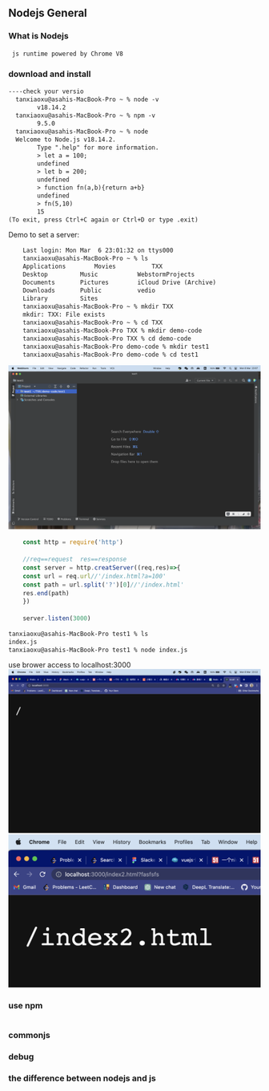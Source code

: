 ## Nodejs General


### What is Nodejs
```   
 js runtime powered by Chrome V8
```

### download and install
```text
----check your versio
  tanxiaoxu@asahis-MacBook-Pro ~ % node -v
        v18.14.2
  tanxiaoxu@asahis-MacBook-Pro ~ % npm -v
        9.5.0
  tanxiaoxu@asahis-MacBook-Pro ~ % node
  Welcome to Node.js v18.14.2.
        Type ".help" for more information.
        > let a = 100;
        undefined
        > let b = 200;
        undefined
        > function fn(a,b){return a+b}
        undefined
        > fn(5,10)
        15
(To exit, press Ctrl+C again or Ctrl+D or type .exit)
```
Demo to set a server:
```text
    Last login: Mon Mar  6 23:01:32 on ttys000
    tanxiaoxu@asahis-MacBook-Pro ~ % ls
    Applications		Movies			TXX
    Desktop			Music			WebstormProjects
    Documents		Pictures		iCloud Drive (Archive)
    Downloads		Public			vedio
    Library			Sites
    tanxiaoxu@asahis-MacBook-Pro ~ % mkdir TXX
    mkdir: TXX: File exists
    tanxiaoxu@asahis-MacBook-Pro ~ % cd TXX
    tanxiaoxu@asahis-MacBook-Pro TXX % mkdir demo-code
    tanxiaoxu@asahis-MacBook-Pro TXX % cd demo-code
    tanxiaoxu@asahis-MacBook-Pro demo-code % mkdir test1
    tanxiaoxu@asahis-MacBook-Pro demo-code % cd test1
```
![add in file.png](pics%2Fadd%20in%20file.png)
```js
    const http = require('http')
    
    //req==request  res==response
    const server = http.creatServer((req,res)=>{
    const url = req.url//'/index.html?a=100'
    const path = url.split('?')[0]//'/index.html'
    res.end(path)
    })
    
    server.listen(3000)
```
```text
tanxiaoxu@asahis-MacBook-Pro test1 % ls
index.js
tanxiaoxu@asahis-MacBook-Pro test1 % node index.js
```
use brower access to localhost:3000
![show in screen.png](pics%2Fshow%20in%20screen.png)
![show in s2.png](pics%2Fshow%20in%20s2.png)
### use npm
```text

```
### commonjs

### debug

### the difference between nodejs and js